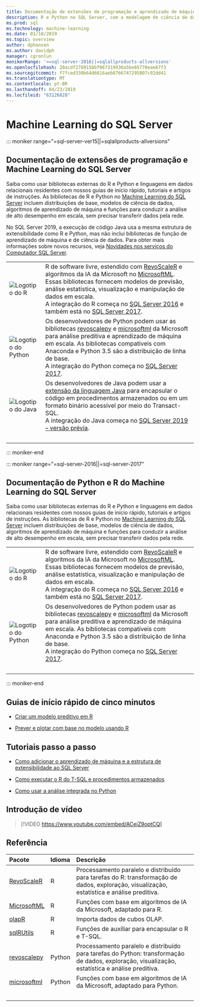 ```yaml
---
title: Documentação de extensões de programação e aprendizado de máquina do R e Python – Machine Learning do SQL Server
description: R e Python no SQL Server, com a modelagem de ciência de dados interna e algoritmos de aprendizado de máquina para análise de dados corporativos em escala.
ms.prod: sql
ms.technology: machine-learning
ms.date: 01/10/2019
ms.topic: overview
author: dphansen
ms.author: davidph
manager: cgronlun
monikerRange: '>=sql-server-2016||=sqlallproducts-allversions'
ms.openlocfilehash: 20acdf2789158bf067319930a5be65770eae67f3
ms.sourcegitcommit: f7fced330b64d6616aeb8766747295807c92dd41
ms.translationtype: MT
ms.contentlocale: pt-BR
ms.lasthandoff: 04/23/2019
ms.locfileid: "63126828"
---
```

# <a name="sql-server-machine-learning"></a>Machine Learning do SQL Server

::: moniker range="=sql-server-ver15||=sqlallproducts-allversions"

## <a name="sql-server-machine-learning-and-programming-extensions-documentation"></a>Documentação de extensões de programação e Machine Learning do SQL Server

Saiba como usar bibliotecas externas do R e Python e linguagens em dados relacionais residentes com nossos guias de início rápido, tutoriais e artigos de instruções. As bibliotecas de R e Python no [Machine Learning do SQL Server](what-is-sql-server-machine-learning.md) incluem distribuições de base, modelos de ciência de dados, algoritmos de aprendizado de máquina e funções para conduzir a análise de alto desempenho em escala, sem precisar transferir dados pela rede.

No SQL Server 2019, a execução de código Java usa a mesma estrutura de extensibilidade como R e Python, mas não inclui bibliotecas de função de aprendizado de máquina e de ciência de dados. Para obter mais informações sobre novos recursos, veja [Novidades nos serviços do Computador SQL Server](what-s-new-in-sql-server-machine-learning-services.md).

|   |   |
|---|:--|
| ![Logotipo do R](media/index/logo_r.png) | R de software livre, estendido com [RevoScaleR](/machine-learning-server/r-reference/revoscaler/revoscaler) e algoritmos da IA da Microsoft no [MicrosoftML](/machine-learning-server/r-reference/microsoftml/microsoftml-package). Essas bibliotecas fornecem modelos de previsão, análise estatística, visualização e manipulação de dados em escala.<br/>A integração do R começa no [SQL Server 2016](install/sql-r-services-windows-install.md) e também está no [SQL Server 2017](install/sql-machine-learning-services-windows-install.md). |
| ![Logotipo do Python](media/index/logo_python.png) | Os desenvolvedores de Python podem usar as bibliotecas [revoscalepy](/machine-learning-server/python-reference/revoscalepy/revoscalepy-package) e [microsoftml](/machine-learning-server/python-reference/microsoftml/microsoftml-package) da Microsoft para análise preditiva e aprendizado de máquina em escala. As bibliotecas compatíveis com Anaconda e Python 3.5 são a distribuição de linha de base.<br/>A integração do Python começa no [SQL Server 2017](install/sql-machine-learning-services-windows-install.md). |
| ![Logotipo do Java](media/index/logo_java.png) | Os desenvolvedores de Java podem usar a [extensão da linguagem Java](java/extension-java.md) para encapsular o código em procedimentos armazenados ou em um formato binário acessível por meio do Transact-SQL.<br/>A integração do Java começa no [SQL Server 2019 – versão prévia](install/sql-machine-learning-services-ver15.md). |
| &nbsp; | &nbsp; |
::: moniker-end

::: moniker range="=sql-server-2016||=sql-server-2017"

## <a name="sql-server-machine-learning-r-and-python-documentation"></a>Documentação de Python e R do Machine Learning do SQL Server

Saiba como usar bibliotecas externas do R e Python e linguagens em dados relacionais residentes com nossos guias de início rápido, tutoriais e artigos de instruções. As bibliotecas de R e Python no [Machine Learning do SQL Server](what-is-sql-server-machine-learning.md) incluem distribuições de base, modelos de ciência de dados, algoritmos de aprendizado de máquina e funções para conduzir a análise de alto desempenho em escala, sem precisar transferir dados pela rede.

|   |   |
|---|:--|
| ![Logotipo do R](media/index/logo_r.png) | R de software livre, estendido com [RevoScaleR](/machine-learning-server/r-reference/revoscaler/revoscaler) e algoritmos da IA da Microsoft no [MicrosoftML](/machine-learning-server/r-reference/microsoftml/microsoftml-package). Essas bibliotecas fornecem modelos de previsão, análise estatística, visualização e manipulação de dados em escala.<br/>A integração do R começa no [SQL Server 2016](install/sql-r-services-windows-install.md) e também está no [SQL Server 2017](install/sql-machine-learning-services-windows-install.md). |
| ![Logotipo do Python](media/index/logo_python.png) | Os desenvolvedores de Python podem usar as bibliotecas [revoscalepy](/machine-learning-server/python-reference/revoscalepy/revoscalepy-package) e [microsoftml](/machine-learning-server/python-reference/microsoftml/microsoftml-package) da Microsoft para análise preditiva e aprendizado de máquina em escala. As bibliotecas compatíveis com Anaconda e Python 3.5 são a distribuição de linha de base.<br/>A integração do Python começa no [SQL Server 2017](install/sql-machine-learning-services-windows-install.md). |
| &nbsp; | &nbsp; |
::: moniker-end

## <a name="5-minute-quickstarts"></a>Guias de início rápido de cinco minutos

- [Criar um modelo preditivo em R](tutorials/rtsql-create-a-predictive-model-r.md)

- [Prever e plotar com base no modelo usando R](tutorials/rtsql-predict-and-plot-from-model.md)

## <a name="step-by-step-tutorials"></a>Tutoriais passo a passo

- [Como adicionar o aprendizado de máquina e a estrutura de extensibilidade ao SQL Server](install/sql-machine-learning-services-windows-install.md)

- [Como executar o R do T-SQL e procedimentos armazenados](tutorials/sqldev-in-database-r-for-sql-developers.md)

- [Como usar a análise integrada no Python](tutorials/sqldev-in-database-python-for-sql-developers.md)

## <a name="video-introduction"></a>Introdução de vídeo

> [!VIDEO https://www.youtube.com/embed/ACejZ9optCQ]

## <a name="reference"></a>Referência

| Pacote | Idioma | Descrição |
|:--------|:---------|:------------|
| [RevoScaleR](/machine-learning-server/r-reference/revoscaler/revoscaler) | R | Processamento paralelo e distribuído para tarefas do R: transformação de dados, exploração, visualização, estatística e análise preditiva. |
| [MicrosoftML](/machine-learning-server/r-reference/microsoftml/microsoftml-package) | R | Funções com base em algoritmos de IA da Microsoft, adaptado para R. |
| [olapR](/machine-learning-server/r-reference/olapr/olapr) | R | Importa dados de cubos OLAP. |
| [sqlRUtils](/machine-learning-server/r-reference/sqlrutils/sqlrutils) | R | Funções de auxiliar para encapsular o R e T-SQL. |
[revoscalepy](/machine-learning-server/python-reference/revoscalepy/revoscalepy-package) | Python | Processamento paralelo e distribuído para tarefas do Python: transformação de dados, exploração, visualização, estatística e análise preditiva. |
| [microsoftml](/machine-learning-server/python-reference/microsoftml/microsoftml-package) | Python | Funções com base em algoritmos de IA da Microsoft, adaptado para Python. |
| &nbsp; | &nbsp; | &nbsp; |
